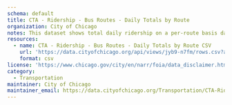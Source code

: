 ```yaml
---
schema: default
title: CTA - Ridership - Bus Routes - Daily Totals by Route
organization: City of Chicago
notes: This dataset shows total daily ridership on a per-route basis dating back to 2001.
resources:
  - name: CTA - Ridership - Bus Routes - Daily Totals by Route CSV
    url: 'https://data.cityofchicago.org/api/views/jyb9-n7fm/rows.csv?accessType=DOWNLOAD'
    format: csv
license: 'https://www.chicago.gov/city/en/narr/foia/data_disclaimer.html'
category:
  - Transportation
maintainer: City of Chicago
maintainer_email: https://data.cityofchicago.org/Transportation/CTA-Ridership-Bus-Routes-Daily-Totals-by-Route/jyb9-n7fm
---
```


